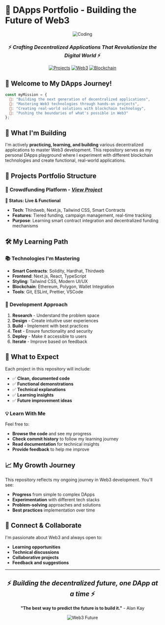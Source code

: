 # 🚀 DApps Portfolio - Building the Future of Web3

<div align="center">

![Coding](https://media.giphy.com/media/ZVik7pBtu9dNS/giphy.gif)

### ⚡ *Crafting Decentralized Applications That Revolutionize the Digital World* ⚡

[![Projects](https://img.shields.io/badge/🚀-Live_Projects-orange?style=for-the-badge)](https://github.com/RogerZoe/DApps)
[![Web3](https://img.shields.io/badge/🌐-Web3_Enabled-blue?style=for-the-badge)](https://github.com/RogerZoe/DApps)
[![Blockchain](https://img.shields.io/badge/⛓️-Blockchain-black?style=for-the-badge)](https://github.com/RogerZoe/DApps)

</div>

## 🌟 Welcome to My DApps Journey!

```javascript
const myMission = {
  💫: "Building the next generation of decentralized applications",
  🎯: "Mastering Web3 technologies through hands-on projects", 
  🚀: "Creating real-world solutions with blockchain technology",
  🌈: "Pushing the boundaries of what's possible in Web3"
};
```

## 🎯 **What I'm Building**

I'm actively **practicing, learning, and building** various decentralized applications to master Web3 development. This repository serves as my personal DApps playground where I experiment with different blockchain technologies and create functional, real-world applications.

## 📁 Projects Portfolio Structure

### 🎪 **Crowdfunding Platform** - *[View Project](Crowdfunding/)*
**🚀 Status: Live & Functional**
- **Tech**: Thirdweb, Next.js, Tailwind CSS, Smart Contracts
- **Features**: Tiered funding, campaign management, real-time tracking
- **Purpose**: Learning smart contract integration and decentralized funding mechanisms





## 🛠️ **My Learning Path**

### 📚 **Technologies I'm Mastering**
- **Smart Contracts**: Solidity, Hardhat, Thirdweb
- **Frontend**: Next.js, React, TypeScript
- **Styling**: Tailwind CSS, Modern UI/UX
- **Blockchain**: Ethereum, Polygon, Wallet Integration
- **Tools**: Git, ESLint, Prettier, VSCode

### 🎯 **Development Approach**
1. **Research** - Understand the problem space
2. **Design** - Create intuitive user experiences
3. **Build** - Implement with best practices
4. **Test** - Ensure functionality and security
5. **Deploy** - Make it accessible to users
6. **Iterate** - Improve based on feedback

## 🌈 **What to Expect**

Each project in this repository will include:
- ✅ **Clean, documented code**
- ✅ **Functional demonstrations**
- ✅ **Technical explanations**
- ✅ **Learning insights**
- ✅ **Future improvement ideas**



### 💡 **Learn With Me**
Feel free to:
- **Browse the code** and see my progress
- **Check commit history** to follow my learning journey
- **Read documentation** for technical insights
- **Provide feedback** to help me improve

## 📈 **My Growth Journey**

This repository reflects my ongoing journey in Web3 development. You'll see:
- **Progress** from simple to complex DApps
- **Experimentation** with different tech stacks
- **Problem-solving** approaches and solutions
- **Best practices** implementation over time

## 🤝 **Connect & Collaborate**

I'm passionate about Web3 and always open to:
- **Learning opportunities**
- **Technical discussions**
- **Collaborative projects**
- **Feedback and suggestions**

---

<div align="center">

## ⚡ *Building the decentralized future, one DApp at a time* ⚡

**"The best way to predict the future is to build it."** - Alan Kay

![Web3 Future](https://media.giphy.com/media/26AHPxxnSw1L9T1rW/giphy.gif)

</div>
